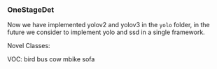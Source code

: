### OneStageDet
Now we have implemented yolov2 and yolov3 in the `yolo` folder, in the future we consider to implement yolo and ssd in a single framework. 

Novel Classes:

VOC: bird bus cow mbike sofa
